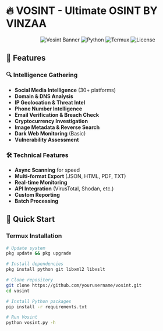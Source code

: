 # 🔥 VOSINT - Ultimate OSINT BY VINZAA

<div align="center">

![Vosint Banner](https://img.shields.io/badge/VOSINT-ULTIMATE%20OSINT-red)
![Python](https://img.shields.io/badge/Python-3.8%2B-blue)
![Termux](https://img.shields.io/badge/Termux-Compatible-brightgreen)
![License](https://img.shields.io/badge/License-MIT-yellow)

</div>

## 🌟 Features

### 🔍 Intelligence Gathering
- **Social Media Intelligence** (30+ platforms)
- **Domain & DNS Analysis** 
- **IP Geolocation & Threat Intel**
- **Phone Number Intelligence**
- **Email Verification & Breach Check**
- **Cryptocurrency Investigation**
- **Image Metadata & Reverse Search**
- **Dark Web Monitoring** (Basic)
- **Vulnerability Assessment**

### 🛠 Technical Features
- **Async Scanning** for speed
- **Multi-format Export** (JSON, HTML, PDF, TXT)
- **Real-time Monitoring**
- **API Integration** (VirusTotal, Shodan, etc.)
- **Custom Reporting**
- **Batch Processing**

## 🚀 Quick Start

### Termux Installation
```bash
# Update system
pkg update && pkg upgrade

# Install dependencies
pkg install python git libxml2 libxslt

# Clone repository
git clone https://github.com/yourusername/vosint.git
cd vosint

# Install Python packages
pip install -r requirements.txt

# Run Vosint
python vosint.py -h
